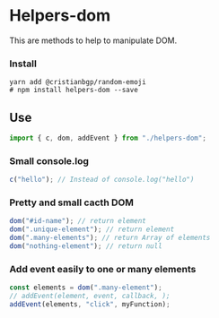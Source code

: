 # Helpers-dom

This are methods to help to manipulate DOM.

### Install

```shell
yarn add @cristianbgp/random-emoji
# npm install helpers-dom --save
```

## Use

```js
import { c, dom, addEvent } from "./helpers-dom";
```

### Small console.log

```js
c("hello"); // Instead of console.log("hello")
```

### Pretty and small cacth DOM

```js
dom("#id-name"); // return element
dom(".unique-element"); // return element
dom(".many-elements"); // return Array of elements
dom("nothing-element"); // return null
```

### Add event easily to one or many elements

```js
const elements = dom(".many-element");
// addEvent(element, event, callback, );
addEvent(elements, "click", myFunction);
```

